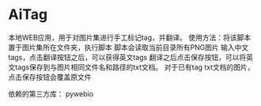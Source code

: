 # AiTag
本地WEB应用，用于对图片集进行手工标记tag，并翻译。
使用方法：将该脚本置于图片集所在文件夹，执行脚本
脚本会读取当前目录所有PNG图片
输入中文tags，点击翻译按钮之后，可以获得英文tags
翻译之后点击保存按钮，可以将英文tags保存到与图片相同文件名和路径的txt文档。
对于已有tag txt文档的图片，点击保存按钮会覆盖原文件

依赖的第三方库：
pywebio
